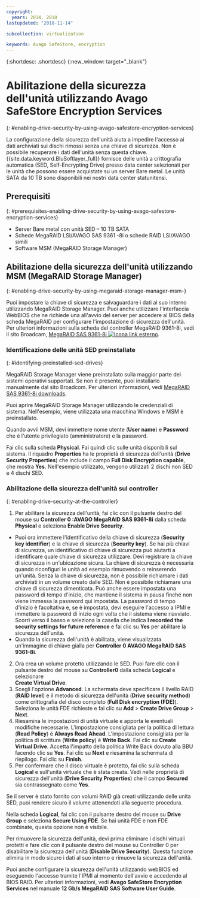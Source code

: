 ```yaml
---
copyright:
  years: 2014, 2018
lastupdated: "2018-11-14"

subcollection: virtualization

keywords: Avago SafeStore, encryption
---
```


{:shortdesc: .shortdesc}
{:new_window: target="_blank"}

# Abilitazione della sicurezza dell'unità utilizzando Avago SafeStore Encryption Services
{: #enabling-drive-security-by-using-avago-safestore-encryption-services}

La configurazione della sicurezza dell'unità aiuta a impedire l'accesso ai dati archiviati sui dischi rimossi senza una chiave di sicurezza. Non è possibile recuperare i dati dell'unità senza questa chiave. {{site.data.keyword.BluSoftlayer_full}} fornisce delle unità a crittografia automatica (SED, Self-Encrypting Drive) presso data center selezionati per le unità che possono essere acquistate su un server Bare metal. Le unità SATA da 10 TB sono disponibili nei nostri data center statunitensi.

## Prerequisiti
{: #prerequisites-enabling-drive-security-by-using-avago-safestore-encryption-services}

* Server Bare metal con unità SED – 10 TB SATA
* Schede MegaRAID LSI/AVAGO SAS 9361 -8i o schede RAID LSI/AVAGO simili
* Software MSM (MegaRAID Storage Manager)

## Abilitazione della sicurezza dell'unità utilizzando MSM (MegaRAID Storage Manager)
{: #enabling-drive-security-by-using-megaraid-storage-manager-msm-}

Puoi impostare la chiave di sicurezza e salvaguardare i dati al suo interno utilizzando MegaRAID Storage Manager. Puoi anche utilizzare l'interfaccia WebBIOS che ne richiede una all'avvio del server per accedere al BIOS della scheda MegaRAID per configurare l'impostazione di sicurezza dell'unità. Per ulteriori informazioni sulla scheda del controller MegaRAID 9361-8i, vedi il sito Broadcam, [MegaRAID SAS 9361-8i ![Icona link esterno](../../icons/launch-glyph.svg "Icona link esterno")](https://www.broadcom.com/products/storage/raid-controllers/megaraid-sas-9361-8i#documentation).

### Identificazione delle unità SED preinstallate
{: #identifying-preinstalled-sed-drives}

MegaRAID Storage Manager viene preinstallato sulla maggior parte dei sistemi operativi supportati. Se non è presente, puoi installarlo manualmente dal sito Broadcom. Per ulteriori informazioni, vedi [MegaRAID SAS 9361-8i downloads](https://www.broadcom.com/products/storage/raid-controllers/megaraid-sas-9361-8i#downloads).

Puoi aprire MegaRAID Storage Manager utilizzando le credenziali di sistema. Nell'esempio, viene utilizzata una macchina Windows e MSM è preinstallato.

Quando avvii MSM, devi immettere nome utente (**User name**) e **Password** che è l'utente privilegiato (amministratore) e la password.

<!--![Figure 1](images/1_adapter_login.jpg)-->

Fai clic sulla scheda **Physical**. Fai quindi clic sulle unità disponibili sul sistema. Il riquadro **Properties** ha le proprietà di sicurezza dell'unità (**Drive Security Properties**) che include il campo **Full Disk Encryption capable**, che mostra **Yes**. Nell'esempio utilizzato, vengono utilizzati 2 dischi non SED e 4 dischi SED.

<!--![Figure 2](images/1_fde_capable_drives.jpg)-->

### Abilitazione della sicurezza dell'unità sul controller
{: #enabling-drive-security-at-the-controller}

1. Per abilitare la sicurezza dell'unità, fai clic con il pulsante destro del mouse su **Controller 0 :AVAGO MegaRAID SAS 9361-8i** dalla scheda **Physical** e seleziona **Enable Drive Security**.
  * Puoi ora immettere l'identificativo della chiave di sicurezza (**Security key identifier**) e la chiave di sicurezza (**Security key**). Se hai più chiavi di sicurezza, un identificativo di chiave di sicurezza può aiutarti a identificare quale chiave di sicurezza utilizzare. Devi registrare la chiave di sicurezza in un'ubicazione sicura. La chiave di sicurezza è necessaria quando riconfiguri le unità ad esempio rimuovendo o reinserendo un'unità. Senza la chiave di sicurezza, non è possibile richiamare i dati archiviati in un volume creato dalle SED. Non è possibile richiamare una chiave di sicurezza dimenticata. Può anche essere impostata una password di tempo d'inizio, che mantiene il sistema in pausa finché non viene immessa la password qui impostata. La password di tempo d'inizio è facoltativa e, se è impostata, devi eseguire l'accesso a IPMI e immettere la password di inizio ogni volta che il sistema viene riavviato. Scorri verso il basso e seleziona la casella che indica **I recorded the security settings for future reference** e fai clic su **Yes** per abilitare la sicurezza dell'unità.
  * Quando la sicurezza dell'unità è abilitata, viene visualizzata un'immagine di chiave gialla per **Controller 0 AVAGO MegaRAID SAS 9361-8i**.
2. Ora crea un volume protetto utilizzando le SED. Puoi fare clic con il pulsante destro del mouse su **Controller0** dalla scheda **Logical** e selezionare  
**Create Virtual Drive**.
3. Scegli l'opzione **Advanced**. La schermata deve specificare il livello RAID (**RAID level**) e il metodo di sicurezza dell'unità (**Drive security method**) come crittografia del disco completo (**Full Disk encryption (FDE)**). Seleziona le unità FDE richieste e fai clic su **Add** > **Create Drive Group** > **Next**.
4. Riesamina le impostazioni di unità virtuale e apporta le eventuali modifiche necessarie. L'impostazione consigliata per la politica di lettura (**Read Policy**) è **Always Read Ahead**. L'impostazione consigliata per la politica di scrittura (**Write policy**) è **Write Back**. Fai clic su **Create Virtual Drive**. Accetta l'impatto della politica Write Back dovuto alla BBU facendo clic su **Yes**. Fai clic su **Next** e riesamina la schermata di riepilogo. Fai clic su **Finish**.
5. Per confermare che il disco virtuale è protetto, fai clic sulla scheda **Logical** e sull'unità virtuale che è stata creata. Vedi nelle proprietà di sicurezza dell'unità (**Drive Security Properties**) che il campo **Secured** sia contrassegnato come **Yes**.

<!--![Figure 3](images/2_enable_drive_security.jpg)-->
<!--![Figure 4](images/3_security_key_details_page.jpg)-->
<!--![Figure 5](images/4_security_key_set_0.jpg)-->
<!--![Figure 6](images/9_create_vd_with_fde_drives.jpg)-->
<!--![Figure 7](images/10_create_vd_advanced_select_raid_drive_encryption_0.jpg)-->
<!--![Figure 8](images/create_vd_settings.jpg)-->
<!--![Figure 9](images/6_vd_secured_confirmation_0.jpg)-->

Se il server è stato fornito con volumi RAID già creati utilizzando delle unità SED, puoi rendere sicuro il volume attenendoti alla seguente procedura.

Nella scheda **Logical**, fai clic con il pulsante destro del mouse su **Drive Group** e seleziona **Secure Using FDE**. Se hai unità FDE e non FDE combinate, questa opzione non è visibile.

<!--![Figure 10](images/5_secure_existing_vd_with_fde_drives_0.jpg)-->

Per rimuovere la sicurezza dell'unità, devi prima eliminare i dischi virtuali protetti e fare clic con il pulsante destro del mouse su Controller 0 per disabilitare la sicurezza dell'unità (**Disable Drive Security**). Questa funzione elimina in modo sicuro i dati al suo interno e rimuove la sicurezza dell'unità.

Puoi anche configurare la sicurezza dell'unità utilizzando webBIOS ed eseguendo l'accesso tramite l'IPMI al momento dell'avvio e accedendo al BIOS RAID. Per ulteriori informazioni, vedi **Avago SafeStore Encryption Services** nel manuale **12 Gb/s MegaRAID SAS Software User Guide**.
